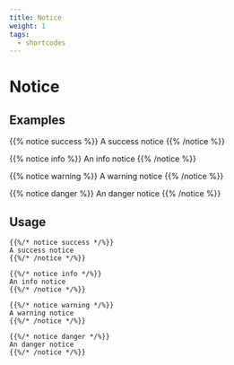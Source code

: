 ```yaml
---
title: Notice
weight: 1
tags:
  - shortcodes
---
```


# Notice

## Examples

{{% notice success %}}
A success notice
{{% /notice %}}

{{% notice info %}}
An info notice
{{% /notice %}}

{{% notice warning %}}
A warning notice
{{% /notice %}}

{{% notice danger %}}
An danger notice
{{% /notice %}}

## Usage

```
{{%/* notice success */%}}
A success notice
{{%/* /notice */%}}

{{%/* notice info */%}}
An info notice
{{%/* /notice */%}}

{{%/* notice warning */%}}
A warning notice
{{%/* /notice */%}}

{{%/* notice danger */%}}
An danger notice
{{%/* /notice */%}}
```
